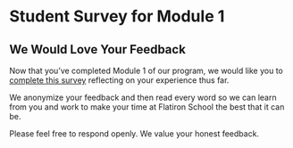 # Student Survey for Module 1

## We Would Love Your Feedback

Now that you’ve completed Module 1 of our program, we
would like you to [complete this survey](https://learn.co/redirect/student-nps-survey?Discipline=Data%20Science) reflecting on your experience
thus far.

We anonymize your feedback and then read every word so we can learn from you and
work to make your time at Flatiron School the best that it can be.

Please feel free to respond openly. We value your honest feedback.


